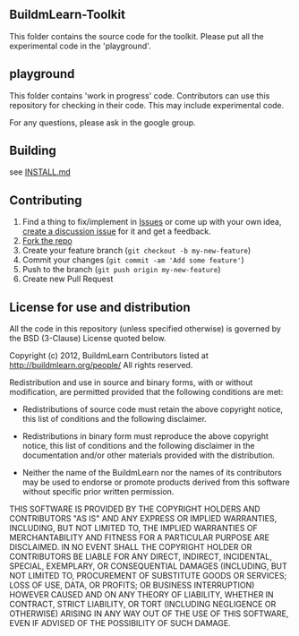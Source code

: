 BuildmLearn-Toolkit
-------------------
This folder contains the source code for the toolkit. Please put all the experimental code in the 'playground'.

playground
-----------
This folder contains 'work in progress' code. Contributors can use this repository for checking in their code. This may include experimental code.

For any questions, please ask in the google group.

Building
--------
see [INSTALL.md]()

Contributing
------------
1. Find a thing to fix/implement in 
[Issues](https://github.com/BuildmLearn/BuildmLearn-Toolkit/issues) or come up 
with your own idea, [create a discussion issue](https://github.com/BuildmLearn/BuildmLearn-Toolkit/issues/new)
for it and get a feedback.
2. [Fork the repo](https://help.github.com/articles/fork-a-repo)
3. Create your feature branch (`git checkout -b my-new-feature`)
4. Commit your changes (`git commit -am 'Add some feature'`)
5. Push to the branch (`git push origin my-new-feature`)
6. Create new Pull Request

License for use and distribution
---------------------------------

All the code in this repository (unless specified otherwise) is governed by the BSD (3-Clause) License quoted below.

Copyright (c) 2012, BuildmLearn Contributors listed at http://buildmlearn.org/people/
All rights reserved.

Redistribution and use in source and binary forms, with or without
modification, are permitted provided that the following conditions are met:

* Redistributions of source code must retain the above copyright notice, this
  list of conditions and the following disclaimer.

* Redistributions in binary form must reproduce the above copyright notice,
  this list of conditions and the following disclaimer in the documentation
  and/or other materials provided with the distribution.

* Neither the name of the BuildmLearn nor the names of its
  contributors may be used to endorse or promote products derived from
  this software without specific prior written permission.

THIS SOFTWARE IS PROVIDED BY THE COPYRIGHT HOLDERS AND CONTRIBUTORS "AS IS"
AND ANY EXPRESS OR IMPLIED WARRANTIES, INCLUDING, BUT NOT LIMITED TO, THE
IMPLIED WARRANTIES OF MERCHANTABILITY AND FITNESS FOR A PARTICULAR PURPOSE ARE
DISCLAIMED. IN NO EVENT SHALL THE COPYRIGHT HOLDER OR CONTRIBUTORS BE LIABLE
FOR ANY DIRECT, INDIRECT, INCIDENTAL, SPECIAL, EXEMPLARY, OR CONSEQUENTIAL
DAMAGES (INCLUDING, BUT NOT LIMITED TO, PROCUREMENT OF SUBSTITUTE GOODS OR
SERVICES; LOSS OF USE, DATA, OR PROFITS; OR BUSINESS INTERRUPTION) HOWEVER
CAUSED AND ON ANY THEORY OF LIABILITY, WHETHER IN CONTRACT, STRICT LIABILITY,
OR TORT (INCLUDING NEGLIGENCE OR OTHERWISE) ARISING IN ANY WAY OUT OF THE USE
OF THIS SOFTWARE, EVEN IF ADVISED OF THE POSSIBILITY OF SUCH DAMAGE.
